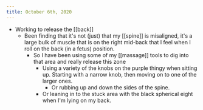 ```yaml
---
title: October 6th, 2020
---
```


- Working to release the [[back]]
    - Been finding that it's not (just) that my [[spine]] is misaligned, it's a large bulk of muscle that is on the right mid-back that I feel when I roll on the back (in a fetus) position.
        - So I have been using some of my [[massage]] tools to dig into that area and really release this zone
            - Using a variety of the knobs on the purple thingy when sitting up. Starting with a narrow knob, then moving on to one of the larger ones.
                - Or rubbing up and down the sides of the spine.
            - Or leaning in to the stuck area with the black spherical eight when I'm lying on my back.